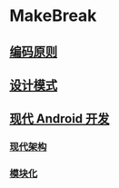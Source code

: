 # MakeBreak

## [编码原则](./developer/programming_principles.md.md)

## [设计模式](./design_patterns/design_patterns.md)

## [现代 Android 开发](./client/android/modern_android.md)

### [现代架构](./client/architecture/architecture.md)

### [模块化](./client/modularization/modularization.md)
